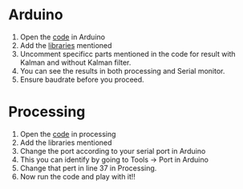 # Arduino
1. Open the [code](Aritificial_Horizon_Kalman/Aritificial_Horizon_Kalman.ino) in Arduino
2. Add the [libraries](Arduino%20Libraries) mentioned
3. Uncomment specificc parts mentioned in the code for result with Kalman and without Kalman filter.
4. You can see the results in both processing and Serial monitor.
5. Ensure baudrate before you proceed.

# Processing
1. Open the [code](Artificial_Horizon_Processing/Artificial_Horizon_Processing.pde) in processing
2. Add the libraries mentioned
3. Change the port according to your serial port in Arduino
4. This you can identify by going to Tools -> Port in Arduino
5. Change that pert in line 37 in Processing.
6. Now run the code and play with it!!
